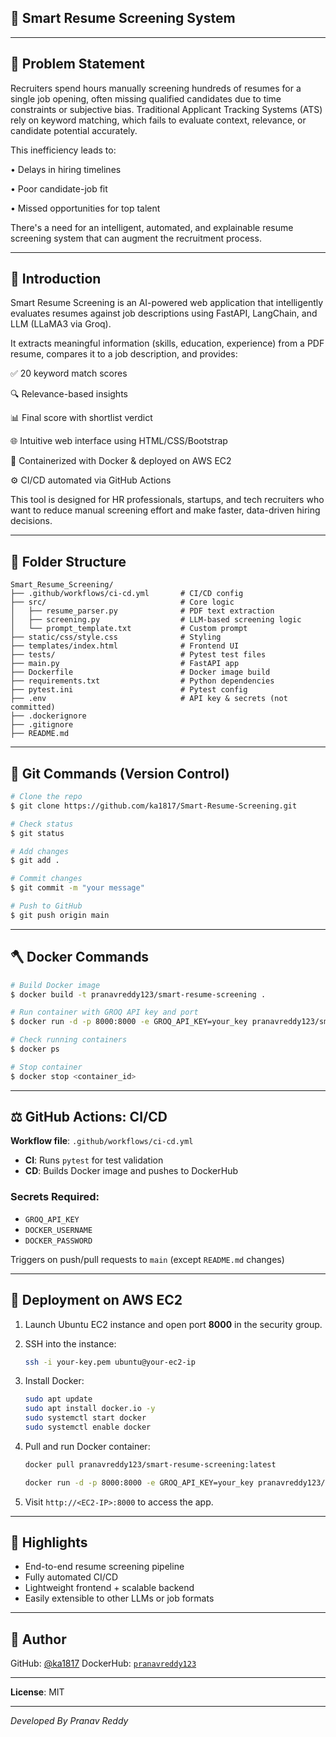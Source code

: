 ## 🤖 Smart Resume Screening System
---

## 🚀 Problem Statement

Recruiters spend hours manually screening hundreds of resumes for a single job opening, often missing qualified candidates due to time constraints or subjective bias. Traditional Applicant Tracking Systems (ATS) rely on keyword matching, which fails to evaluate context, relevance, or candidate potential accurately.

This inefficiency leads to:

 • Delays in hiring timelines

 • Poor candidate-job fit

 • Missed opportunities for top talent

There's a need for an intelligent, automated, and explainable resume screening system that can augment the recruitment process.

---

## 🚀 Introduction

Smart Resume Screening is an AI-powered web application that intelligently evaluates resumes against job descriptions using FastAPI, LangChain, and LLM (LLaMA3 via Groq).

It extracts meaningful information (skills, education, experience) from a PDF resume, compares it to a job description, and provides:

✅ 20 keyword match scores

🔍 Relevance-based insights

📊 Final score with shortlist verdict

🌐 Intuitive web interface using HTML/CSS/Bootstrap

🐳 Containerized with Docker & deployed on AWS EC2

⚙️ CI/CD automated via GitHub Actions

This tool is designed for HR professionals, startups, and tech recruiters who want to reduce manual screening effort and make faster, data-driven hiring decisions.

---

## 📁 Folder Structure

```
Smart_Resume_Screening/
├── .github/workflows/ci-cd.yml       # CI/CD config
├── src/                              # Core logic
│   ├── resume_parser.py              # PDF text extraction
│   ├── screening.py                  # LLM-based screening logic
│   └── prompt_template.txt           # Custom prompt
├── static/css/style.css              # Styling
├── templates/index.html              # Frontend UI
├── tests/                            # Pytest test files
├── main.py                           # FastAPI app
├── Dockerfile                        # Docker image build
├── requirements.txt                  # Python dependencies
├── pytest.ini                        # Pytest config
├── .env                              # API key & secrets (not committed)
├── .dockerignore
├── .gitignore
├── README.md
```

---

## 🔧 Git Commands (Version Control)

```bash
# Clone the repo
$ git clone https://github.com/ka1817/Smart-Resume-Screening.git

# Check status
$ git status

# Add changes
$ git add .

# Commit changes
$ git commit -m "your message"

# Push to GitHub
$ git push origin main
```

---

## 🪓 Docker Commands

```bash
# Build Docker image
$ docker build -t pranavreddy123/smart-resume-screening .

# Run container with GROQ API key and port
$ docker run -d -p 8000:8000 -e GROQ_API_KEY=your_key pranavreddy123/smart-resume-screening

# Check running containers
$ docker ps

# Stop container
$ docker stop <container_id>
```

---

## ⚖️ GitHub Actions: CI/CD

**Workflow file**: `.github/workflows/ci-cd.yml`

* **CI**: Runs `pytest` for test validation
* **CD**: Builds Docker image and pushes to DockerHub

### Secrets Required:

* `GROQ_API_KEY`
* `DOCKER_USERNAME`
* `DOCKER_PASSWORD`

Triggers on push/pull requests to `main` (except `README.md` changes)

---

## 🚧 Deployment on AWS EC2

1. Launch Ubuntu EC2 instance and open port **8000** in the security group.
2. SSH into the instance:

   ```bash
   ssh -i your-key.pem ubuntu@your-ec2-ip
   ```
3. Install Docker:

   ```bash
   sudo apt update
   sudo apt install docker.io -y
   sudo systemctl start docker
   sudo systemctl enable docker
   ```
4. Pull and run Docker container:

   ```bash
   docker pull pranavreddy123/smart-resume-screening:latest

   docker run -d -p 8000:8000 -e GROQ_API_KEY=your_key pranavreddy123/smart-resume-screening
   ```
5. Visit `http://<EC2-IP>:8000` to access the app.

---

## 🌟 Highlights

* End-to-end resume screening pipeline
* Fully automated CI/CD
* Lightweight frontend + scalable backend
* Easily extensible to other LLMs or job formats

---

## 📅 Author

GitHub: [@ka1817](https://github.com/ka1817)
DockerHub: [`pranavreddy123`](https://hub.docker.com/u/pranavreddy123)

---

**License**: MIT

---

*Developed By Pranav Reddy*
